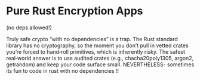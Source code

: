 # Pure Rust Encryption Apps

(no deps allowed!) 


Truly safe crypto “with no dependencies” is a trap. The Rust standard library has no cryptography, so the moment you don’t pull in vetted crates you’re forced to hand‑roll primitives, which is inherently risky. The safest real‑world answer is to use audited crates (e.g., chacha20poly1305, argon2, getrandom) and keep your code surface small. NEVERTHELESS- sometimes its fun to code in rust with no dependencies !! 
